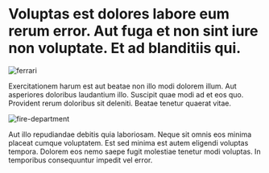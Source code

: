 Voluptas est dolores labore eum rerum error. Aut fuga et non sint iure non voluptate. Et ad blanditiis qui.
===========================================================================================================
 
![ferrari]($ref/ferrari.jpg)

Exercitationem harum est aut beatae non illo modi dolorem illum. Aut asperiores doloribus laudantium illo. Suscipit quae modi ad et eos quo. Provident rerum doloribus sit deleniti. Beatae tenetur quaerat vitae.

![fire-department]($ref/cars/fire-department.jpg)
 
Aut illo repudiandae debitis quia laboriosam. Neque sit omnis eos minima placeat cumque voluptatem. Est sed minima est autem eligendi voluptas tempora. Dolorem eos nemo saepe fugit molestiae tenetur modi voluptas. In temporibus consequuntur impedit vel error.
